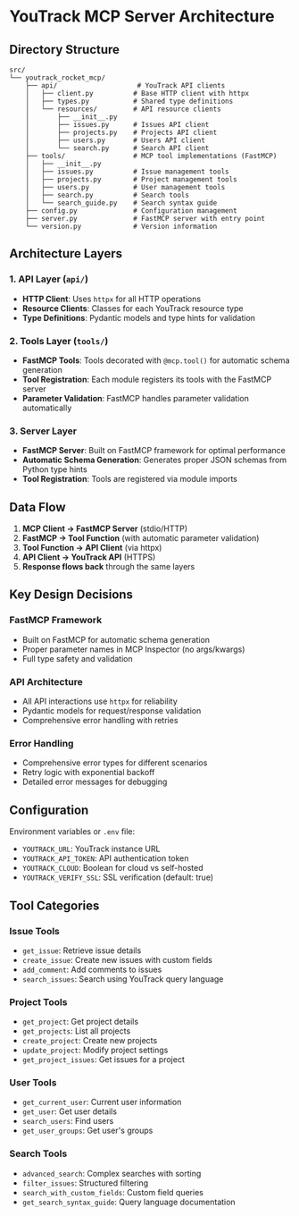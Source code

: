 # YouTrack MCP Server Architecture

## Directory Structure

```
src/
└── youtrack_rocket_mcp/
    ├── api/                    # YouTrack API clients
    │   ├── client.py          # Base HTTP client with httpx
    │   ├── types.py           # Shared type definitions
    │   └── resources/         # API resource clients
    │       ├── __init__.py
    │       ├── issues.py      # Issues API client
    │       ├── projects.py    # Projects API client
    │       ├── users.py       # Users API client
    │       └── search.py      # Search API client
    ├── tools/                 # MCP tool implementations (FastMCP)
    │   ├── __init__.py
    │   ├── issues.py          # Issue management tools
    │   ├── projects.py        # Project management tools
    │   ├── users.py           # User management tools
    │   ├── search.py          # Search tools
    │   └── search_guide.py    # Search syntax guide
    ├── config.py              # Configuration management
    ├── server.py              # FastMCP server with entry point
    └── version.py             # Version information
```

## Architecture Layers

### 1. API Layer (`api/`)
- **HTTP Client**: Uses `httpx` for all HTTP operations
- **Resource Clients**: Classes for each YouTrack resource type
- **Type Definitions**: Pydantic models and type hints for validation

### 2. Tools Layer (`tools/`)
- **FastMCP Tools**: Tools decorated with `@mcp.tool()` for automatic schema generation
- **Tool Registration**: Each module registers its tools with the FastMCP server
- **Parameter Validation**: FastMCP handles parameter validation automatically

### 3. Server Layer
- **FastMCP Server**: Built on FastMCP framework for optimal performance
- **Automatic Schema Generation**: Generates proper JSON schemas from Python type hints
- **Tool Registration**: Tools are registered via module imports

## Data Flow

1. **MCP Client → FastMCP Server** (stdio/HTTP)
2. **FastMCP → Tool Function** (with automatic parameter validation)
3. **Tool Function → API Client** (via httpx)
4. **API Client → YouTrack API** (HTTPS)
5. **Response flows back** through the same layers

## Key Design Decisions

### FastMCP Framework
- Built on FastMCP for automatic schema generation
- Proper parameter names in MCP Inspector (no args/kwargs)
- Full type safety and validation

### API Architecture
- All API interactions use `httpx` for reliability
- Pydantic models for request/response validation
- Comprehensive error handling with retries

### Error Handling
- Comprehensive error types for different scenarios
- Retry logic with exponential backoff
- Detailed error messages for debugging

## Configuration

Environment variables or `.env` file:
- `YOUTRACK_URL`: YouTrack instance URL
- `YOUTRACK_API_TOKEN`: API authentication token
- `YOUTRACK_CLOUD`: Boolean for cloud vs self-hosted
- `YOUTRACK_VERIFY_SSL`: SSL verification (default: true)

## Tool Categories

### Issue Tools
- `get_issue`: Retrieve issue details
- `create_issue`: Create new issues with custom fields
- `add_comment`: Add comments to issues
- `search_issues`: Search using YouTrack query language

### Project Tools
- `get_project`: Get project details
- `get_projects`: List all projects
- `create_project`: Create new projects
- `update_project`: Modify project settings
- `get_project_issues`: Get issues for a project

### User Tools
- `get_current_user`: Current user information
- `get_user`: Get user details
- `search_users`: Find users
- `get_user_groups`: Get user's groups

### Search Tools
- `advanced_search`: Complex searches with sorting
- `filter_issues`: Structured filtering
- `search_with_custom_fields`: Custom field queries
- `get_search_syntax_guide`: Query language documentation
